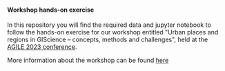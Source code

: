 #### Workshop hands-on exercise 
In this repository you will find the required data and jupyter notebook to follow the hands-on exercise for our workshop entitled "Urban places and regions in GIScience – concepts, methods and challenges", 
held at the [AGILE 2023 conference](https://agile-online.org/conference-2023/programme-2023/agile-workshops-2023).

More information about the workshop can be found [here](https://github.com/CityMe-project/workshop)
